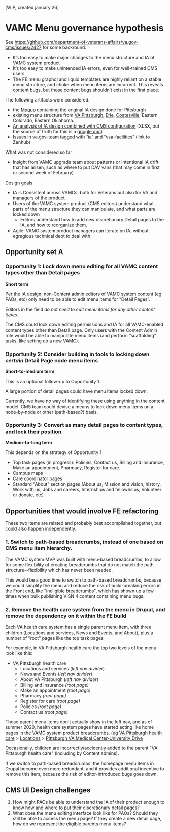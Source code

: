 [WIP, created january 26]

# VAMC Menu governance hypothesis 

See https://github.com/department-of-veterans-affairs/va.gov-cms/issues/2427 for some backround.

*   It’s too easy to make major changes to the menu structure and IA of VAMC system product 
*   It’s too easy to make unintended IA errors, even for well-trained CMS users
*   The FE menu graphql and liquid templates are highly reliant on a stable menu structure, and choke when menu items are incorrect. This reveals content bugs, but those content bugs shouldn’t exist in the first place. 

The following artifacts were considered.

*   the [Moqup](https://app.moqups.com/Rnc4BDEKrA/view/page/a9e1a59e9) containing the original IA design done for Pittsburgh 
*   existing menu structure from [VA Pittsburgh](http://prod.cms.va.gov/admin/structure/menu/manage/pittsburgh-health-care?destination=/admin/structure/menu), [Erie](http://prod.cms.va.gov/admin/structure/menu/manage/va-erie-health-care), [Coatesville](http://prod.cms.va.gov/admin/structure/menu/manage/va-coatesville-health-care?), Eastern Colorado, Eastern Oklahoma.
*   [An analysis of IA design combined with CMS configuration](https://github.com/department-of-veterans-affairs/va.gov-cms/files/5871323/VAMC.IA.governance.analysis.xlsx) (XLSX, but the source of truth for this is a [google doc](https://github.com/department-of-veterans-affairs/va.gov-cms/files/5871323/VAMC.IA.governance.analysis.xlsx))
*   [Issues in va.gov-team tagged with “ia” and “vsa-facilities”](https://app.zenhub.com/workspaces/vft-59c95ae5fda7577a9b3184f8/board?labels=ia,vsa-facilities&repos=133843125) (link to Zenhub)

What was not considered so far

*   Insight from VAMC upgrade team about patterns or intentional IA drift that has arisen, such as where to put DAV vans (that may come in first or second week of February)


Design goals
* IA is Consistent across VAMCs, both for Veterans but also for VA and managers of the product. 
* Users of the VAMC system product (CMS editors) understand what parts of the menu structure they can manipulate, and what parts are locked down
  * Editors understand how to add new discretionary Detail pages to the IA, and how to reorganize them.
* Agile: VAMC system product managers can iterate on IA, without egregious technical debt to deal with


## Opportunity set A


### Opportunity 1: Lock down menu editing for all VAMC content types other than Detail pages

**Short term**

Per the IA design, non-Content admin editors of VAMC system content (eg PAOs, etc) only need to be able to edit menu items for “Detail Pages”.

Editors in the field _do not need to edit menu items for any other content types_.

The CMS could lock down editing permissions and IA for all VAMC-enabled content types other than Detail page. Only users with the Content Admin role would be able to manipulate menu items (and perform “scaffolding” tasks, like setting up a new VAMC). 

### Opportunity 2: Consider building in tools to locking down _certain_ Detail Page node menu items

**Short-to-medium term**

This is an optional follow-up to Opportunity 1.

A large portion of detail pages could have menu items locked down. 

Currently, we have no way of identifying these using anything in the content model. CMS team could devise a means to lock down menu items on a node-by-node or other (path-based?) basis.

### Opportunity 3: Convert as many detail pages to content types, and lock their position

**Medium-to-long term**

This depends on the strategy of Opportunity 1
*   Top task pages (in progress): Policies, Contact us, Billing and insurance, Make an appointment, Pharmacy, Register for care. 
*   Campus maps
*   Care coordinator pages 
*   Standard "About" section pages (About us, Mission and vision, history, Work with us, Jobs and careers, Internships and fellowhsips, Volunteer or donate, etc)


## Opportunities that would involve FE refactoring

These two items are related and probably best accomplished together, but could also happen independently. 

### 1. Switch to path-based breadcrumbs, instead of one based on CMS menu item hierarchy. 

The VAMC system MVP was built with menu-based breadcrumbs, to allow for some flexibility of creating breadcrumbs that do not match the path structure--flexibility which has never been needed. 

This would be a good time to switch to path-based breadcrumbs, because we could simplify the menu and reduce the risk of build-breaking errors in the Front end, like "ineligible breadcrumbs", which has shown up a few times when bulk publishing VISN 4 content containing menu bugs.

### 2. Remove the health care system from the menu in Drupal, and remove the dependency on it within the FE build

Each VA health care system has a single parent menu item, with three children (Locations and services, News and Events, and About), plus a number of "root" pages like the top task pages

For example, in VA Pittsburgh health care the top two levels of the menu look like this:  

* VA Pittsburgh health care 
  * Locations and services (_left nav divider_)
  * News and Events (_left nav divider_)
  * About VA Pittsburgh (_left nav divider_)
  * Billing and insurance  _(root page)_
  * Make an appointment  _(root page)_
  * Pharmacy _(root page)_
  * Register for care _(root page)_
  * Policies	_(root page)_
  * Contact us _(root page)_

Those parent menu items don't actually show in the left nav, and as of summer 2020, health care system pages have started acting like home pages in the VAMC system product breadcrumbs. (eg [VA Pittsburgh health care](#) > [Locations](#) > [Pittsburgh VA Medical Center-University Drive](#)

Occasionally, children are incorrectly/accidently added to the parent "VA Pittsburgh health care" (including by Content admins). 

If we switch to path-based breadcrumbs, the homepage menu items in Drupal become even more redundant, and it provides additional incentive to remove this item, because the risk of editor-introduced bugs goes down.

## CMS UI Design challenges


1. How might PAOs be able to understand the IA of their product enough to know how and where to put their discretionary detail pages? 
2. What does the menu editing interface look like for PAOs? Should they still be able to access the menu page? If they create a new detail page, how do we represent the eligible parents menu items?
